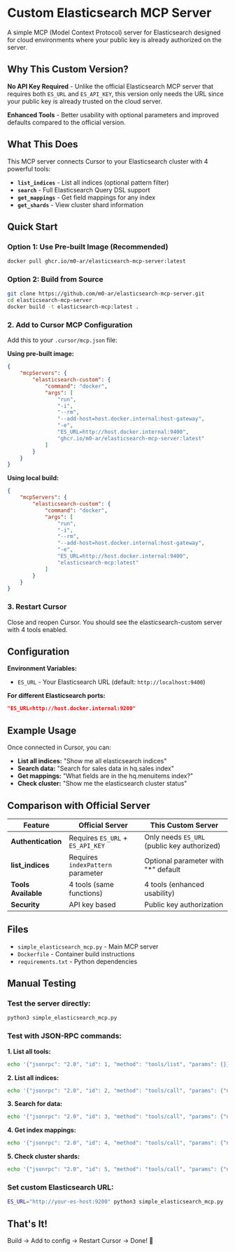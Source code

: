 # Custom Elasticsearch MCP Server

A simple MCP (Model Context Protocol) server for Elasticsearch designed for cloud environments where your public key is already authorized on the server.

## Why This Custom Version?

**No API Key Required** - Unlike the official Elasticsearch MCP server that requires both `ES_URL` and `ES_API_KEY`, this version only needs the URL since your public key is already trusted on the cloud server.

**Enhanced Tools** - Better usability with optional parameters and improved defaults compared to the official version.

## What This Does

This MCP server connects Cursor to your Elasticsearch cluster with 4 powerful tools:
- **`list_indices`** - List all indices (optional pattern filter)
- **`search`** - Full Elasticsearch Query DSL support
- **`get_mappings`** - Get field mappings for any index
- **`get_shards`** - View cluster shard information

## Quick Start

### Option 1: Use Pre-built Image (Recommended)
```bash
docker pull ghcr.io/m0-ar/elasticsearch-mcp-server:latest
```

### Option 2: Build from Source
```bash
git clone https://github.com/m0-ar/elasticsearch-mcp-server.git
cd elasticsearch-mcp-server
docker build -t elasticsearch-mcp:latest .
```

### 2. Add to Cursor MCP Configuration
Add this to your `.cursor/mcp.json` file:

**Using pre-built image:**
```json
{
    "mcpServers": {
        "elasticsearch-custom": {
            "command": "docker",
            "args": [
                "run",
                "-i",
                "--rm",
                "--add-host=host.docker.internal:host-gateway",
                "-e",
                "ES_URL=http://host.docker.internal:9400",
                "ghcr.io/m0-ar/elasticsearch-mcp-server:latest"
            ]
        }
    }
}
```

**Using local build:**
```json
{
    "mcpServers": {
        "elasticsearch-custom": {
            "command": "docker",
            "args": [
                "run",
                "-i",
                "--rm",
                "--add-host=host.docker.internal:host-gateway",
                "-e",
                "ES_URL=http://host.docker.internal:9400",
                "elasticsearch-mcp:latest"
            ]
        }
    }
}
```

### 3. Restart Cursor
Close and reopen Cursor. You should see the elasticsearch-custom server with 4 tools enabled.

## Configuration

**Environment Variables:**
- `ES_URL` - Your Elasticsearch URL (default: `http://localhost:9400`)

**For different Elasticsearch ports:**
```json
"ES_URL=http://host.docker.internal:9200"
```

## Example Usage

Once connected in Cursor, you can:

- **List all indices:** "Show me all elasticsearch indices"
- **Search data:** "Search for sales data in hq.sales index"  
- **Get mappings:** "What fields are in the hq.menuitems index?"
- **Check cluster:** "Show me the elasticsearch cluster status"

## Comparison with Official Server

| Feature | Official Server | This Custom Server |
|---------|----------------|-------------------|
| **Authentication** | Requires `ES_URL` + `ES_API_KEY` | Only needs `ES_URL` (public key authorized) |
| **list_indices** | Requires `indexPattern` parameter | Optional parameter with "*" default |
| **Tools Available** | 4 tools (same functions) | 4 tools (enhanced usability) |
| **Security** | API key based | Public key authorization |

## Files

- `simple_elasticsearch_mcp.py` - Main MCP server
- `Dockerfile` - Container build instructions  
- `requirements.txt` - Python dependencies

## Manual Testing

### Test the server directly:
```bash
python3 simple_elasticsearch_mcp.py
```

### Test with JSON-RPC commands:

**1. List all tools:**
```bash
echo '{"jsonrpc": "2.0", "id": 1, "method": "tools/list", "params": {}}' | python3 simple_elasticsearch_mcp.py
```

**2. List all indices:**
```bash
echo '{"jsonrpc": "2.0", "id": 2, "method": "tools/call", "params": {"name": "list_indices", "arguments": {}}}' | python3 simple_elasticsearch_mcp.py
```

**3. Search for data:**
```bash
echo '{"jsonrpc": "2.0", "id": 3, "method": "tools/call", "params": {"name": "search", "arguments": {"index": "hq.sales", "queryBody": {"query": {"match_all": {}}, "size": 3}}}}' | python3 simple_elasticsearch_mcp.py
```

**4. Get index mappings:**
```bash
echo '{"jsonrpc": "2.0", "id": 4, "method": "tools/call", "params": {"name": "get_mappings", "arguments": {"index": "hq.menuitems"}}}' | python3 simple_elasticsearch_mcp.py
```

**5. Check cluster shards:**
```bash
echo '{"jsonrpc": "2.0", "id": 5, "method": "tools/call", "params": {"name": "get_shards", "arguments": {}}}' | python3 simple_elasticsearch_mcp.py
```

### Set custom Elasticsearch URL:
```bash
ES_URL="http://your-es-host:9200" python3 simple_elasticsearch_mcp.py
```

## That's It! 

Build → Add to config → Restart Cursor → Done! 🚀 